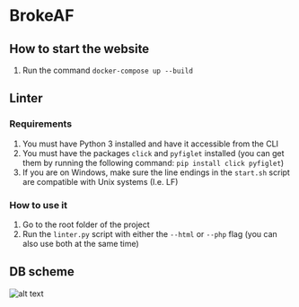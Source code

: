# BrokeAF

## How to start the website

1. Run the command `docker-compose up --build`

## Linter

### Requirements

1. You must have Python 3 installed and have it accessible from the CLI
2. You must have the packages `click` and `pyfiglet` installed (you can get them by running the following command: `pip install click pyfiglet`)
3. If you are on Windows, make sure the line endings in the `start.sh` script are compatible with Unix systems (I.e. LF)

### How to use it

1. Go to the root folder of the project
2. Run the `linter.py` script with either the `--html` or `--php` flag (you can also use both at the same time)

## DB scheme

![alt text](https://bitbucket.org/FrancoRighetti/brokeaf/raw/c401b20eea43cb1d74165b2ec755b16fdd1e619a/img/BrokeAF.png)
